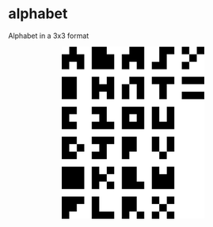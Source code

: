 # alphabet
Alphabet in a 3x3 format

<p align="center">
    <img height="348px" src="alphabeta.png" image-rendering="pixelated">
</p>
